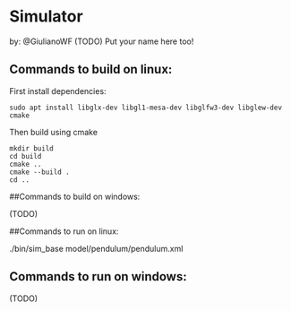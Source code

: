 # Simulator
by:
@GiulianoWF
(TODO) Put your name here too!

## Commands to build on linux:

First install dependencies:
```
sudo apt install libglx-dev libgl1-mesa-dev libglfw3-dev libglew-dev cmake
```

Then build using cmake
```
mkdir build
cd build
cmake ..
cmake --build .
cd ..
```

##Commands to build on windows:

(TODO)

##Commands to run on linux:

./bin/sim_base model/pendulum/pendulum.xml

## Commands to run on windows:
(TODO)
